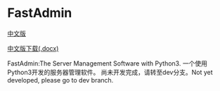 # FastAdmin
[中文版](/README/cn.md)

[中文版下载(.docx)](/README/cn.docx)

FastAdmin:The Server Management Software with Python3. 一个使用Python3开发的服务器管理软件。
尚未开发完成，请转至dev分支。Not yet developed, please go to dev branch.
